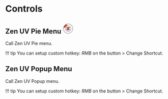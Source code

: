 # Controls

## Zen UV Pie Menu ![Zen UV Pie Menu](img/icons/zen-uv@2x.png)
Call Zen UV Pie menu.

!!! tip
    You can setup custom hotkey: *RMB* on the button > Change Shortcut.

## Zen UV Popup Menu
Call Zen UV Popup menu.

!!! tip
    You can setup custom hotkey: *RMB* on the button > Change Shortcut.